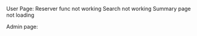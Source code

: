 User Page:
  Reserver func not working
  Search not working
  Summary page not loading

Admin page:

    